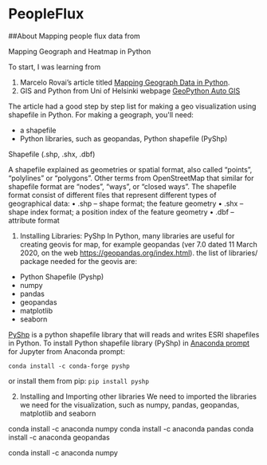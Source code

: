 # PeopleFlux

##About
Mapping people flux data from 






























Mapping Geograph and Heatmap in Python

To start, I was learning from 
1. Marcelo Rovai’s article titled [Mapping Geograph Data in Python](https://towardsdatascience.com/mapping-geograph-data-in-python-610a963d2d7f).
2. GIS and Python from Uni of Helsinki webpage [GeoPython Auto GIS](https://automating-gis-processes.github.io/2016/course-info.html)

The article had a good step by step list for making a geo visualization using shapefile in Python. For making a geograph, you'll need:
* a shapefile
* Python libraries, such as geopandas, Python shapefile (PyShp)

Shapefile (.shp, .shx, .dbf) 

A shapefile explained as geometries or spatial format, also called “points”, “polylines” or “polygons”. Other terms from OpenStreetMap that similar for shapefile format are “nodes”, “ways”, or “closed ways”. The shapefile format consist of different files that represent different types of geographical data:
•	.shp – shape format; the feature geometry
•	.shx – shape index format; a position index of the feature geometry
•	.dbf – attribute format

1. Installing Libraries: PyShp
In Python, many libraries are useful for creating geovis for map, for example geopandas (ver 7.0 dated 11 March 2020, on the web https://geopandas.org/index.html). the list of libraries/ package needed for the geovis are:
* Python Shapefile (Pyshp)
* numpy
* pandas
* geopandas
* matplotlib
* seaborn

[PyShp](https://pypi.org/project/pyshp/) is a python shapefile library that will reads and writes ESRI shapefiles in Python. To install Python shapefile library (PyShp) in [Anaconda prompt](https://anaconda.org/conda-forge/pyshp) for Jupyter from Anaconda prompt:

`conda install -c conda-forge pyshp` 

or install them from pip:
`pip install pyshp`

2. Installing and Importing other libraries
We need to imported the libraries we need for the visualization, such as numpy, pandas, geopandas, matplotlib and seaborn

conda install -c anaconda numpy
conda install -c anaconda pandas
conda install -c anaconda geopandas


conda install -c anaconda numpy 







<!--stackedit_data:
eyJoaXN0b3J5IjpbLTE0OTU5OTAwNjUsLTk1MTQ1NDMzMF19
-->